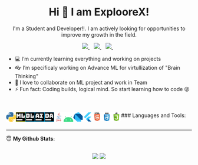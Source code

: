 <H1 align='center'>Hi 👋 I am ExplooreX!</H1>
<p align='center'>I'm a Student and Developer!!. I am actively looking for opportunities to improve my growth in the field.</p>

<p align='center'>
<a href="https://twitter.com/woinbo">
  <img src="https://img.shields.io/badge/twitter-%231DA1F2.svg?&style=for-the-badge&logo=twitter&logoColor=white" />
</a>&nbsp;&nbsp;
<a href="mailto:ankit.sagar.me@gmail.com">
  <img src="https://img.shields.io/badge/email-%23D14836.svg?&style=for-the-badge&logo=gmail&logoColor=white" />
</a>&nbsp;&nbsp;
<a href="https://www.linkedin.com/in/woinbo/">
  <img src="https://img.shields.io/badge/linkedin-%230077B5.svg?&style=for-the-badge&logo=linkedin&logoColor=white" />
</a>&nbsp;&nbsp;

</p>

- 💻 I’m currently learning everything and working on projects
- 👓 I’m specificaly working on Advance ML for virtullization of "Brain Thinking"
- 🤝 I love to collaborate on ML project and work in Team
- ⚡ Fun fact: Coding builds, logical mind. So start learning how to code 😜


<br />
<br />
### Languages and Tools:

<img align="left" alt="Python" width="26px" src="https://raw.githubusercontent.com/8Bit1Byte/8Bit1Byte/master/Images/python.png" />
<img align="left" alt="Machine Learning" width="26px" src="https://raw.githubusercontent.com/8Bit1Byte/8Bit1Byte/master/Images/ml.png" />
<img align="left" alt="Deep Learning" width="26px" src="https://raw.githubusercontent.com/8Bit1Byte/8Bit1Byte/master/Images/dl.png" />
<img align="left" alt="Artifical Intelligence" width="26px" src="https://raw.githubusercontent.com/8Bit1Byte/8Bit1Byte/master/Images/ai.png" />
<img align="left" alt="Data Analysis" width="26px" src="https://raw.githubusercontent.com/8Bit1Byte/8Bit1Byte/master/Images/da.png" />
<img align="left" alt="Java" width="26px" src="https://raw.githubusercontent.com/8Bit1Byte/8Bit1Byte/master/Images/java.png" />
<img align="left" alt="Android" width="26px" src="https://raw.githubusercontent.com/8Bit1Byte/8Bit1Byte/master/Images/android.png" />
<img align="left" alt="Dart" width="26px" src="https://raw.githubusercontent.com/8Bit1Byte/8Bit1Byte/master/Images/dart.png" />
<img align="left" alt="Flutter" width="26px" src="https://raw.githubusercontent.com/8Bit1Byte/8Bit1Byte/master/Images/flutter.png" />
<img align="left" alt="HTML" width="26px" src="https://raw.githubusercontent.com/8Bit1Byte/8Bit1Byte/master/Images/html.png" />
<img align="left" alt="Css" width="26px" src="https://raw.githubusercontent.com/8Bit1Byte/8Bit1Byte/master/Images/css.png" />
<img align="left" alt="JavaScript" width="26px" src="https://raw.githubusercontent.com/8Bit1Byte/8Bit1Byte/master/Images/javascript.png" />
<br />
<br />

---


 <summary> 😇 <b>My Github Stats</b>: </summary>
<br>
<p align = "center">
  <img src = "https://github-readme-stats.vercel.app/api?username=woinbo&show_icons=true&theme=tokyonight&line_height=33">
  <img src = "https://github-readme-stats.vercel.app/api/top-langs/?username=woinbo&hide=css,java,html&theme=tokyonight">
</p>